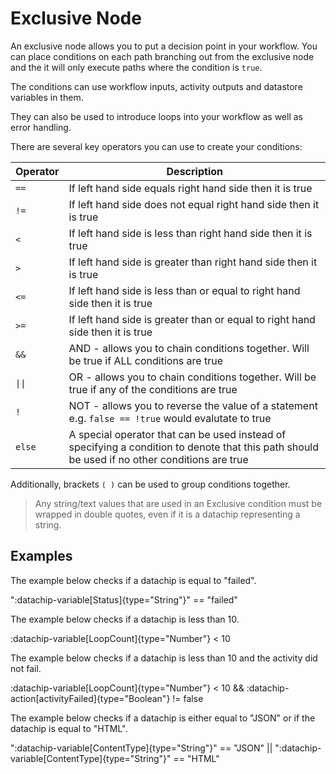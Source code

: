 # Exclusive Node

An exclusive node allows you to put a decision point in your workflow. You can place conditions on each path branching out from the exclusive node and the it will only execute paths where the condition is `true`.

The conditions can use workflow inputs, activity outputs and datastore variables in them.

They can also be used to introduce loops into your workflow as well as error handling.

There are several key operators you can use to create your conditions:

| Operator | Description |
| --- | --- |
| `==` | If left hand side equals right hand side then it is true |
| `!=` | If left hand side does not equal right hand side then it is true |
| `<` | If left hand side is less than right hand side then it is true |
| `>` | If left hand side is greater than right hand side then it is true |
| `<=` | If left hand side is less than or equal to right hand side then it is true |
| `>=` | If left hand side is greater than or equal to right hand side then it is true |
| `&&` | AND - allows you to chain conditions together. Will be true if ALL conditions are true |
| `\|\|` | OR - allows you to chain conditions together. Will be true if any of the conditions are true |
| `!` | NOT - allows you to reverse the value of a statement e.g. `false == !true` would evalutate to true |
| `else` | A special operator that can be used instead of specifying a condition to denote that this path should be used if no other conditions are true |

Additionally, brackets `( )` can be used to group conditions together.

> Any string/text values that are used in an Exclusive condition must be wrapped in double quotes, even if it is a datachip representing a string.

## Examples

The example below checks if a datachip is equal to "failed".

":datachip-variable[Status]{type="String"}" == "failed"

The example below checks if a datachip is less than 10.

:datachip-variable[LoopCount]{type="Number"} < 10

The example below checks if a datachip is less than 10 and the activity did not fail.

:datachip-variable[LoopCount]{type="Number"} < 10 && :datachip-action[activityFailed]{type="Boolean"} != false

The example below checks if a datachip is either equal to "JSON" or if the datachip is equal to "HTML".

":datachip-variable[ContentType]{type="String"}" == "JSON" || ":datachip-variable[ContentType]{type="String"}" == "HTML"
